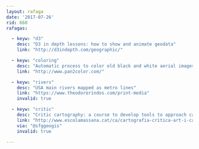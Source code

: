 ```yaml
---
layout: rafaga
date: '2017-07-26'
rid: 660
rafagas:

  - keyw: "d3"
    desc: "D3 in depth lessons: how to show and animate geodata"
    link: "http://d3indepth.com/geographic/"

  - keyw: "coloring"
    desc: "Automatic process to color old black and white aerial images comparing them with current images"
    link: "http://www.pan2color.com/"

  - keyw: "rivers"
    desc: "USA main rivers mapped as metro lines"
    link: "https://www.theodorerindos.com/print-media"
    invalid: true

  - keyw: "critic"
    desc: "Critic cartography: a course to develop tools to approach cartographic practice cultural production"
    link: "http://www.escolamassana.cat/ca/cartografia-critica-art-i-cartografia-des-del-pensament-critic_27164"
    via: "@sfggeogis"
    invalid: true

---
```


